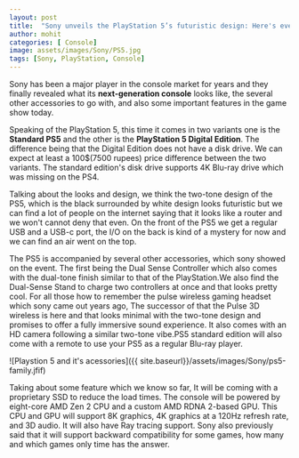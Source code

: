 ```yaml
---
layout: post
title:  "Sony unveils the PlayStation 5’s futuristic design: Here's everything You need to know"
author: mohit
categories: [ Console]
image: assets/images/Sony/PS5.jpg
tags: [Sony, PlayStation, Console]
---
```


Sony has been a major player in the console market for years and they finally revealed what its **next-generation console** looks like, the several other accessories to go with, and also some important features in the game show today.

Speaking of the PlayStation 5, this time it comes in two variants one is the **Standard PS5** and the other is the **PlayStation 5 Digital Edition**. The difference being that the Digital Edition does not have a disk drive. We can expect at least a 100$(7500 rupees) price difference between the two variants. The standard edition's disk drive supports 4K Blu-ray drive which was missing on the PS4.

Talking about the looks and design, we think the two-tone design of the PS5, which is the black surrounded by white design looks futuristic but we can find a lot of people on the internet saying that it looks like a router and we won't cannot deny that even. On the front of the PS5 we get a regular USB and a USB-c port, the I/O on the back is kind of a mystery for now and we can find an air went on the top.

The PS5 is accompanied by several other accessories, which sony showed on the event. The first being the Dual Sense Controller which also comes with the dual-tone finish similar to that of the PlayStation.We also find the Dual-Sense Stand to charge two controllers at once and that looks pretty cool. For all those how to remember the pulse wireless gaming headset which sony came out years ago, The successor of that the Pulse 3D wireless is here and that looks minimal with the two-tone design and promises to offer a fully immersive sound experience. It also comes with an HD camera following a similar two-tone vibe.PS5 standard edition will also come with a remote to use your PS5 as a regular Blu-ray player.

![Playstion 5 and it's acessories]({{ site.baseurl}}/assets/images/Sony/ps5-family.jfif)

Taking about some feature which we know so far, It will be coming with a proprietary SSD to reduce the load times. The console will be powered by eight-core AMD Zen 2 CPU and a custom AMD RDNA 2-based GPU. This CPU and GPU will support 8K graphics, 4K graphics at a 120Hz refresh rate, and 3D audio. It will also have Ray tracing support. Sony also previously said that it will support backward compatibility for some games, how many and which games only time has the answer.
